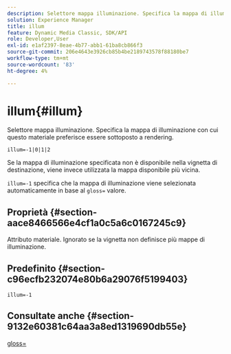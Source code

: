 ```yaml
---
description: Selettore mappa illuminazione. Specifica la mappa di illuminazione con cui questo materiale preferisce essere sottoposto a rendering.
solution: Experience Manager
title: illum
feature: Dynamic Media Classic, SDK/API
role: Developer,User
exl-id: e1af2397-8eae-4b77-abb1-61ba8cb866f3
source-git-commit: 206e4643e3926cb85b4be2189743578f88180be7
workflow-type: tm+mt
source-wordcount: '83'
ht-degree: 4%

---
```


# illum{#illum}

Selettore mappa illuminazione. Specifica la mappa di illuminazione con cui questo materiale preferisce essere sottoposto a rendering.

`illum=-1|0|1|2`

Se la mappa di illuminazione specificata non è disponibile nella vignetta di destinazione, viene invece utilizzata la mappa disponibile più vicina.

`illum=-1` specifica che la mappa di illuminazione viene selezionata automaticamente in base al  `gloss=` valore.

## Proprietà {#section-aace8466566e4cf1a0c5a6c0167245c9}

Attributo materiale. Ignorato se la vignetta non definisce più mappe di illuminazione.

## Predefinito {#section-c96ecfb232074e80b6a29076f5199403}

`illum=-1`

## Consultate anche {#section-9132e60381c64aa3a8ed1319690db55e}

[gloss=](../../../../../ir-api/http-protocol/image-rendering-api-ref/c-ir-http-protocol-ref/c-ir-http-protocol-command-reference/r-ir-http-gloss.md#reference-325aef2ee51e4e1584a06047427340ca)
